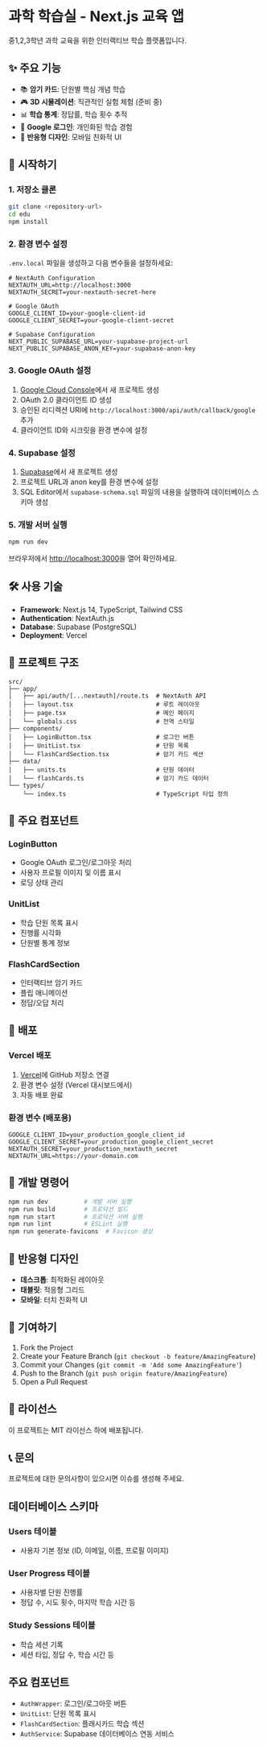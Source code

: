 # 과학 학습실 - Next.js 교육 앱

중1,2,3학년 과학 교육을 위한 인터랙티브 학습 플랫폼입니다.

## ✨ 주요 기능

- 📚 **암기 카드**: 단원별 핵심 개념 학습
- 🎮 **3D 시뮬레이션**: 직관적인 실험 체험 (준비 중)
- 📊 **학습 통계**: 정답률, 학습 횟수 추적
- 🔐 **Google 로그인**: 개인화된 학습 경험
- 📱 **반응형 디자인**: 모바일 친화적 UI

## 🚀 시작하기

### 1. 저장소 클론
```bash
git clone <repository-url>
cd edu
npm install
```

### 2. 환경 변수 설정

`.env.local` 파일을 생성하고 다음 변수들을 설정하세요:

```env
# NextAuth Configuration
NEXTAUTH_URL=http://localhost:3000
NEXTAUTH_SECRET=your-nextauth-secret-here

# Google OAuth
GOOGLE_CLIENT_ID=your-google-client-id
GOOGLE_CLIENT_SECRET=your-google-client-secret

# Supabase Configuration
NEXT_PUBLIC_SUPABASE_URL=your-supabase-project-url
NEXT_PUBLIC_SUPABASE_ANON_KEY=your-supabase-anon-key
```

### 3. Google OAuth 설정

1. [Google Cloud Console](https://console.cloud.google.com/)에서 새 프로젝트 생성
2. OAuth 2.0 클라이언트 ID 생성
3. 승인된 리디렉션 URI에 `http://localhost:3000/api/auth/callback/google` 추가
4. 클라이언트 ID와 시크릿을 환경 변수에 설정

### 4. Supabase 설정

1. [Supabase](https://supabase.com/)에서 새 프로젝트 생성
2. 프로젝트 URL과 anon key를 환경 변수에 설정
3. SQL Editor에서 `supabase-schema.sql` 파일의 내용을 실행하여 데이터베이스 스키마 생성

### 5. 개발 서버 실행
```bash
npm run dev
```

브라우저에서 [http://localhost:3000](http://localhost:3000)을 열어 확인하세요.

## 🛠️ 사용 기술

- **Framework**: Next.js 14, TypeScript, Tailwind CSS
- **Authentication**: NextAuth.js
- **Database**: Supabase (PostgreSQL)
- **Deployment**: Vercel

## 📁 프로젝트 구조

```
src/
├── app/
│   ├── api/auth/[...nextauth]/route.ts  # NextAuth API
│   ├── layout.tsx                       # 루트 레이아웃
│   ├── page.tsx                         # 메인 페이지
│   └── globals.css                      # 전역 스타일
├── components/
│   ├── LoginButton.tsx                  # 로그인 버튼
│   ├── UnitList.tsx                     # 단원 목록
│   └── FlashCardSection.tsx             # 암기 카드 섹션
├── data/
│   ├── units.ts                         # 단원 데이터
│   └── flashCards.ts                    # 암기 카드 데이터
└── types/
    └── index.ts                         # TypeScript 타입 정의
```

## 🎨 주요 컴포넌트

### LoginButton
- Google OAuth 로그인/로그아웃 처리
- 사용자 프로필 이미지 및 이름 표시
- 로딩 상태 관리

### UnitList
- 학습 단원 목록 표시
- 진행률 시각화
- 단원별 통계 정보

### FlashCardSection
- 인터랙티브 암기 카드
- 플립 애니메이션
- 정답/오답 처리

## 🚀 배포

### Vercel 배포
1. [Vercel](https://vercel.com)에 GitHub 저장소 연결
2. 환경 변수 설정 (Vercel 대시보드에서)
3. 자동 배포 완료

### 환경 변수 (배포용)
```env
GOOGLE_CLIENT_ID=your_production_google_client_id
GOOGLE_CLIENT_SECRET=your_production_google_client_secret
NEXTAUTH_SECRET=your_production_nextauth_secret
NEXTAUTH_URL=https://your-domain.com
```

## 🔧 개발 명령어

```bash
npm run dev          # 개발 서버 실행
npm run build        # 프로덕션 빌드
npm run start        # 프로덕션 서버 실행
npm run lint         # ESLint 실행
npm run generate-favicons  # Favicon 생성
```

## 📱 반응형 디자인

- **데스크톱**: 최적화된 레이아웃
- **태블릿**: 적응형 그리드
- **모바일**: 터치 친화적 UI

## 🤝 기여하기

1. Fork the Project
2. Create your Feature Branch (`git checkout -b feature/AmazingFeature`)
3. Commit your Changes (`git commit -m 'Add some AmazingFeature'`)
4. Push to the Branch (`git push origin feature/AmazingFeature`)
5. Open a Pull Request

## 📄 라이선스

이 프로젝트는 MIT 라이선스 하에 배포됩니다.

## 📞 문의

프로젝트에 대한 문의사항이 있으시면 이슈를 생성해 주세요.

## 데이터베이스 스키마

### Users 테이블
- 사용자 기본 정보 (ID, 이메일, 이름, 프로필 이미지)

### User Progress 테이블
- 사용자별 단원 진행률
- 정답 수, 시도 횟수, 마지막 학습 시간 등

### Study Sessions 테이블
- 학습 세션 기록
- 세션 타입, 정답 수, 학습 시간 등

## 주요 컴포넌트

- `AuthWrapper`: 로그인/로그아웃 버튼
- `UnitList`: 단원 목록 표시
- `FlashCardSection`: 플래시카드 학습 섹션
- `AuthService`: Supabase 데이터베이스 연동 서비스
